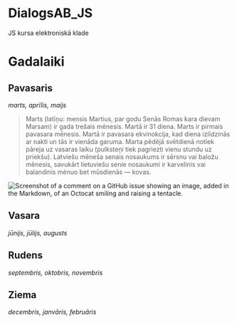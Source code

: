 # DialogsAB_JS
JS kursa elektroniskā klade

# Gadalaiki

## Pavasaris
*marts, aprīlis, maijs*
> Marts (latīņu: mensis Martius, par godu Senās Romas kara dievam Marsam) ir gada trešais mēnesis. Martā ir 31 diena. Marts ir pirmais pavasara mēnesis. Martā ir pavasara ekvinokcija, kad diena izlīdzinās ar nakti un tās ir vienāda garuma. Marta pēdējā svētdienā notiek pāreja uz vasaras laiku (pulksteņi tiek pagriezti vienu stundu uz priekšu). Latviešu mēneša senais nosaukums ir sērsnu vai baložu mēnesis, savukārt lietuviešu senie nosaukumi ir karvelinis vai balandinis mėnuo bet mūsdienās — kovas.

![Screenshot of a comment on a GitHub issue showing an image, added in the Markdown, of an Octocat smiling and raising a tentacle.](https://img4.spoki.lv/upload2/articles/78/788080/images/Marts-24.gif)

## Vasara
*jūnijs, jūlijs, augusts*

## Rudens
*septembris, oktobris, novembris*

## Ziema
*decembris, janvāris, februāris*
